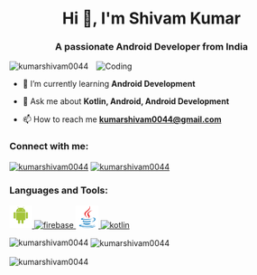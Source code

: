 <h1 align="center">Hi 👋, I'm Shivam Kumar</h1>
<h3 align="center">A passionate Android Developer from India</h3>
<img align="right" alt="Coding" width="350" src="https://assets-v2.lottiefiles.com/a/05708608-1164-11ee-9f46-8fed72cf7e7f/O6utVtskQS.gif">

<p align="left"> <img src="https://komarev.com/ghpvc/?username=kumarshivam0044&label=Profile%20views&color=0e75b6&style=flat" alt="kumarshivam0044" /> </p>

- 🌱 I’m currently learning **Android Development**

- 💬 Ask me about **Kotlin, Android, Android Development**

- 📫 How to reach me **kumarshivam0044@gmail.com**

<h3 align="left">Connect with me:</h3>
<p align="left">
<a href="https://linkedin.com/in/kumarshivam0044" target="blank"><img align="center" src="https://raw.githubusercontent.com/rahuldkjain/github-profile-readme-generator/master/src/images/icons/Social/linked-in-alt.svg" alt="kumarshivam0044" height="30" width="40" /></a>
<a href="https://www.leetcode.com/kumarshivam0044" target="blank"><img align="center" src="https://raw.githubusercontent.com/rahuldkjain/github-profile-readme-generator/master/src/images/icons/Social/leet-code.svg" alt="kumarshivam0044" height="30" width="40" /></a>
</p>

<h3 align="left">Languages and Tools:</h3>
<p align="left"> <a href="https://developer.android.com" target="_blank" rel="noreferrer"> <img src="https://raw.githubusercontent.com/devicons/devicon/master/icons/android/android-original-wordmark.svg" alt="android" width="40" height="40"/> </a> <a href="https://firebase.google.com/" target="_blank" rel="noreferrer"> <img src="https://www.vectorlogo.zone/logos/firebase/firebase-icon.svg" alt="firebase" width="40" height="40"/> </a> <a href="https://www.java.com" target="_blank" rel="noreferrer"> <img src="https://raw.githubusercontent.com/devicons/devicon/master/icons/java/java-original.svg" alt="java" width="40" height="40"/> </a> <a href="https://kotlinlang.org" target="_blank" rel="noreferrer"> <img src="https://www.vectorlogo.zone/logos/kotlinlang/kotlinlang-icon.svg" alt="kotlin" width="40" height="40"/> </a> </p>

<p><img align="left" src="https://github-readme-stats.vercel.app/api/top-langs?username=kumarshivam0044&show_icons=true&locale=en&layout=compact" alt="kumarshivam0044" /></p>

<p>&nbsp;<img align="center" src="https://github-readme-stats.vercel.app/api?username=kumarshivam0044&show_icons=true&locale=en" alt="kumarshivam0044" /></p>

<p><img align="center" src="https://github-readme-streak-stats.herokuapp.com/?user=kumarshivam0044&" alt="kumarshivam0044" /></p>
